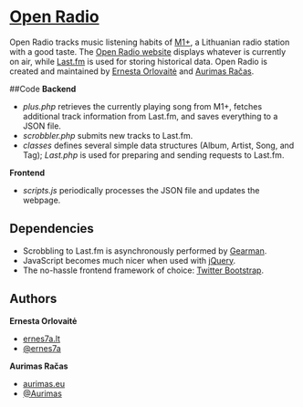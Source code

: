 # [Open Radio](http://radijas.opendata.lt/)
Open Radio tracks music listening habits of [M1+](http://pliusas.fm/), a Lithuanian radio station with a good taste. The [Open Radio website](http://radijas.opendata.lt/) displays whatever is currently on air, while [Last.fm](http://www.last.fm/user/m1plius) is used for storing historical data. Open Radio is created and maintained by [Ernesta Orlovaitė](http://ernes7a.lt) and [Aurimas Račas](http://aurimas.eu).

##Code
**Backend**

+ _plus.php_ retrieves the currently playing song from M1+, fetches additional track information from Last.fm, and saves everything to a JSON file.
+ _scrobbler.php_ submits new tracks to Last.fm.
+ _classes_ defines several simple data structures (Album, Artist, Song, and Tag); _Last.php_ is used for preparing and sending requests to Last.fm.

**Frontend**

+ _scripts.js_ periodically processes the JSON file and updates the webpage.

## Dependencies
+ Scrobbling to Last.fm is asynchronously performed by [Gearman](http://gearman.org/).
+ JavaScript becomes much nicer when used with [jQuery](http://jquery.com/).
+ The no-hassle frontend framework of choice: [Twitter Bootstrap](http://twitter.github.com/bootstrap/).

## Authors
**Ernesta Orlovaitė**

+ [ernes7a.lt](http://ernes7a.lt)
+ [@ernes7a](http://twitter.com/ernes7a)

**Aurimas Račas**

+ [aurimas.eu](http://aurimas.eu)
+ [@Aurimas](http://twitter.com/Aurimas)